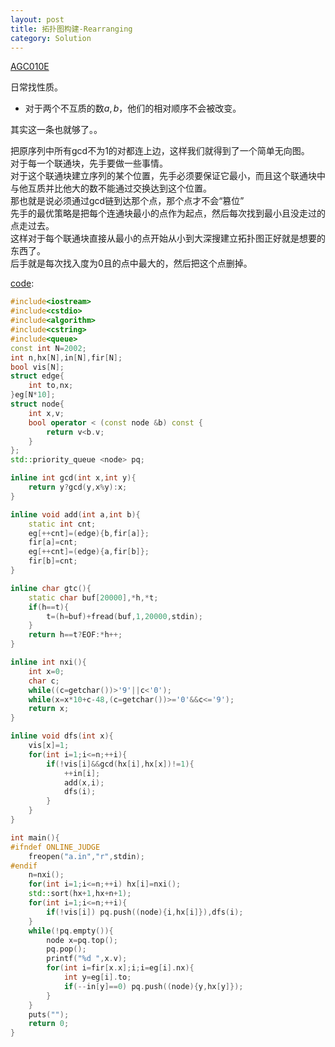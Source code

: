 ```yaml
---
layout: post
title: 拓扑图构建-Rearranging
category: Solution
---
```


[AGC010E](https://agc010.contest.atcoder.jp/tasks/agc010_e)

日常找性质。
* 对于两个不互质的数$a,b$，他们的相对顺序不会被改变。

其实这一条也就够了。。

把原序列中所有gcd不为$1$的对都连上边，这样我们就得到了一个简单无向图。  
对于每一个联通块，先手要做一些事情。  
对于这个联通块建立序列的某个位置，先手必须要保证它最小，而且这个联通块中与他互质并比他大的数不能通过交换达到这个位置。  
那也就是说必须通过gcd链到达那个点，那个点才不会“篡位”  
先手的最优策略是把每个连通块最小的点作为起点，然后每次找到最小且没走过的点走过去。   
这样对于每个联通块直接从最小的点开始从小到大深搜建立拓扑图正好就是想要的东西了。  
后手就是每次找入度为0且的点中最大的，然后把这个点删掉。  

[code](https://github.com/syniox/Online_Judge_solutions/blob/master/AtCoder/AGC010E.cpp):
```cpp
#include<iostream>
#include<cstdio>
#include<algorithm>
#include<cstring>
#include<queue>
const int N=2002;
int n,hx[N],in[N],fir[N];
bool vis[N];
struct edge{
	int to,nx;
}eg[N*10];
struct node{
	int x,v;
	bool operator < (const node &b) const {
		return v<b.v;
	}
};
std::priority_queue <node> pq;

inline int gcd(int x,int y){
	return y?gcd(y,x%y):x;
}

inline void add(int a,int b){
	static int cnt;
	eg[++cnt]=(edge){b,fir[a]};
	fir[a]=cnt;
	eg[++cnt]=(edge){a,fir[b]};
	fir[b]=cnt;
}

inline char gtc(){
	static char buf[20000],*h,*t;
	if(h==t){
		t=(h=buf)+fread(buf,1,20000,stdin);
	}
	return h==t?EOF:*h++;
}

inline int nxi(){
	int x=0;
	char c;
	while((c=getchar())>'9'||c<'0');
	while(x=x*10+c-48,(c=getchar())>='0'&&c<='9');
	return x;
}

inline void dfs(int x){
	vis[x]=1;
	for(int i=1;i<=n;++i){
		if(!vis[i]&&gcd(hx[i],hx[x])!=1){
			++in[i];
			add(x,i);
			dfs(i);
		}
	}
}

int main(){
#ifndef ONLINE_JUDGE
	freopen("a.in","r",stdin);
#endif
	n=nxi();
	for(int i=1;i<=n;++i) hx[i]=nxi();
	std::sort(hx+1,hx+n+1);
	for(int i=1;i<=n;++i){
		if(!vis[i]) pq.push((node){i,hx[i]}),dfs(i);
	}
	while(!pq.empty()){
		node x=pq.top();
		pq.pop();
		printf("%d ",x.v);
		for(int i=fir[x.x];i;i=eg[i].nx){
			int y=eg[i].to;
			if(--in[y]==0) pq.push((node){y,hx[y]});
		}
	}
	puts("");
	return 0;
}
```